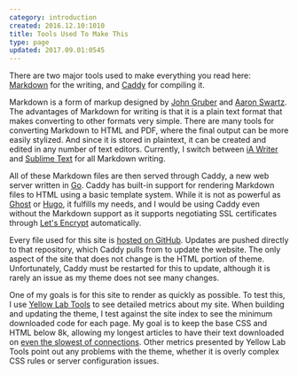 ```yaml
---
category: introduction
created: 2016.12.10:1010
title: Tools Used To Make This
type: page
updated: 2017.09.01:0545
---
```


There are two major tools used to make everything you read here: [Markdown](http://daringfireball.net/projects/markdown/) for the writing, and [Caddy](https://caddyserver.com) for compiling it.

Markdown is a form of markup designed by [John Gruber](http://daringfireball.net) and [Aaron Swartz](http://www.aaronsw.com). The advantages of Markdown for writing is that it is a plain text format that makes converting to other formats very simple. There are many tools for converting Markdown to HTML and PDF, where the final output can be more easily stylized. And since it is stored in plaintext, it can be created and edited in any number of text editors. Currently, I switch between [iA Writer](https://ia.net/writer) and [Sublime Text](https://www.sublimetext.com) for all Markdown writing.

All of these Markdown files are then served through Caddy, a new web server written in [Go](https://golang.org). Caddy has built-in support for rendering Markdown files to HTML using a basic template system. While it is not as powerful as [Ghost](https://ghost.org) or [Hugo](https://www.gohugo.io), it fulfills my needs, and I would be using Caddy even without the Markdown support as it supports negotiating SSL certificates through [Let's Encrypt](https://letsencrypt.org) automatically.

Every file used for this site is [hosted on GitHub](https://github.com/OberstKrueger/the-krueger-report). Updates are pushed directly to that repository, which Caddy pulls from to update the website. The only aspect of the site that does not change is the HTML portion of theme. Unfortunately, Caddy must be restarted for this to update, although it is rarely an issue as my theme does not see many changes.

One of my goals is for this site to render as quickly as possible. To test this, I use [Yellow Lab Tools](http://yellowlab.tools/) to see detailed metrics about my site. When building and updating the theme, I test against the site index to see the minimum downloaded code for each page. My goal is to keep the base CSS and HTML below 8k, allowing my longest articles to have their text downloaded on [even the slowest of connections](https://danluu.com/web-bloat/). Other metrics presented by Yellow Lab Tools point out any problems with the theme, whether it is overly complex CSS rules or server configuration issues.
